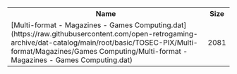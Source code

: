 <table>
<tr><th>Name</th><th>Size</th></tr>
<tr><td>
[Multi-format - Magazines - Games Computing.dat](https://raw.githubusercontent.com/open-retrogaming-archive/dat-catalog/main/root/basic/TOSEC-PIX/Multi-format/Magazines/Games Computing/Multi-format - Magazines - Games Computing.dat)
</td><td>2081</td></tr>
</table>
